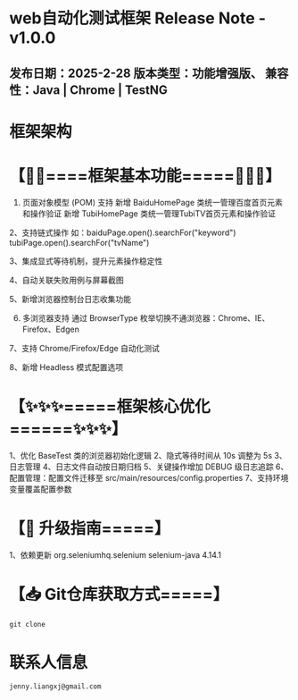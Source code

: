
# web自动化测试框架 Release Note - v1.0.0
发布日期：2025-2-28
版本类型：功能增强版、
兼容性：Java | Chrome | TestNG
----------------------------------------------

# 框架架构


# 【🚀🚀====框架基本功能=====🚀🚀🚀】
1. 页面对象模型 (POM) 支持
   新增 BaiduHomePage 类统一管理百度首页元素和操作验证
   新增 TubiHomePage 类统一管理TubiTV首页元素和操作验证

2、支持链式操作
如：baiduPage.open().searchFor("keyword")
tubiPage.open().searchFor("tvName")

3、集成显式等待机制，提升元素操作稳定性

4、自动关联失败用例与屏幕截图

5、新增浏览器控制台日志收集功能

6. 多浏览器支持
   通过 BrowserType 枚举切换不通浏览器：Chrome、IE、Firefox、Edgen

7、支持 Chrome/Firefox/Edge 自动化测试

8、新增 Headless 模式配置选项

# 【✨✨✨=====框架核心优化======✨✨✨】
1、优化 BaseTest 类的浏览器初始化逻辑
2、隐式等待时间从 10s 调整为 5s
3、日志管理
4、日志文件自动按日期归档
5、关键操作增加 DEBUG 级日志追踪
6、配置管理：配置文件迁移至 src/main/resources/config.properties
7、支持环境变量覆盖配置参数



# 【🔄  升级指南=====】
1、依赖更新
<dependency>
<groupId>org.seleniumhq.selenium</groupId>
<artifactId>selenium-java</artifactId>
<version>4.14.1</version>
</dependency>


# 【📥  Git仓库获取方式=====】

`git clone `

# 联系人信息
`jenny.liangxj@gmail.com`


